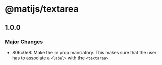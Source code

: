 # @matijs/textarea

## 1.0.0

### Major Changes

- 806c0e8: Make the `id` prop mandatory. This makes sure that the user has to associate a
  `<label>` with the `<textarea>`.

